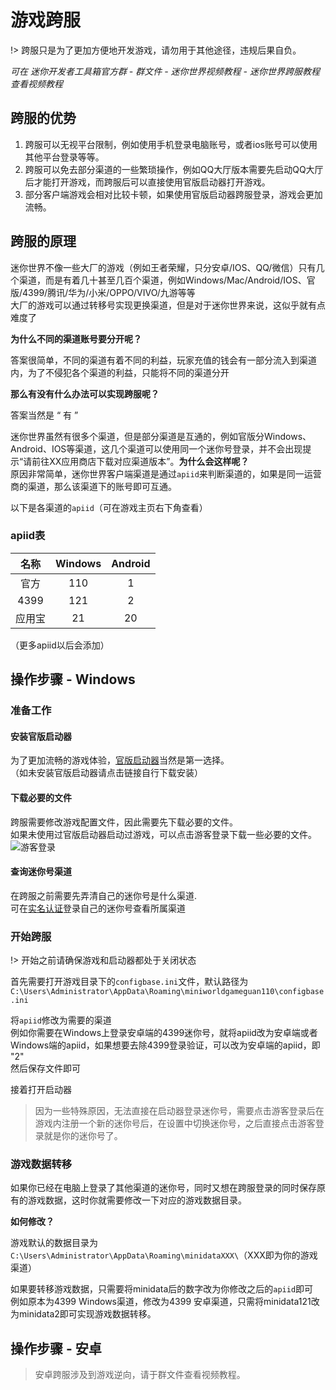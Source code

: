# 游戏跨服

!> 跨服只是为了更加方便地开发游戏，请勿用于其他途径，违规后果自负。

*可在 迷你开发者工具箱官方群 - 群文件 - 迷你世界视频教程 - 迷你世界跨服教程 查看视频教程*

## 跨服的优势

1. 跨服可以无视平台限制，例如使用手机登录电脑账号，或者ios账号可以使用其他平台登录等等。
2. 跨服可以免去部分渠道的一些繁琐操作，例如QQ大厅版本需要先启动QQ大厅后才能打开游戏，而跨服后可以直接使用官版启动器打开游戏。
3. 部分客户端游戏会相对比较卡顿，如果使用官版启动器跨服登录，游戏会更加流畅。

## 跨服的原理

迷你世界不像一些大厂的游戏（例如王者荣耀，只分安卓/IOS、QQ/微信）只有几个渠道，而是有着几十甚至几百个渠道，例如Windows/Mac/Android/IOS、官版/4399/腾讯/华为/小米/OPPO/VIVO/九游等等  
大厂的游戏可以通过转移号实现更换渠道，但是对于迷你世界来说，这似乎就有点难度了

**为什么不同的渠道账号要分开呢？**

答案很简单，不同的渠道有着不同的利益，玩家充值的钱会有一部分流入到渠道内，为了不侵犯各个渠道的利益，只能将不同的渠道分开

**那么有没有什么办法可以实现跨服呢？**

答案当然是 “ 有 ”

迷你世界虽然有很多个渠道，但是部分渠道是互通的，例如官版分Windows、Android、IOS等渠道，这几个渠道可以使用同一个迷你号登录，并不会出现提示“请前往XX应用商店下载对应渠道版本”。**为什么会这样呢？**  
原因非常简单，迷你世界客户端渠道是通过`apiid`来判断渠道的，如果是同一运营商的渠道，那么该渠道下的账号即可互通。

以下是各渠道的`apiid`（可在游戏主页右下角查看）

### apiid表

|   名称        |   Windows   | Android |
|   :----:      |    :----:   | :----:  |
|   官方         | 110         |  1      |
|   4399        |   121       |    2    |
|   应用宝        |   21       |    20    |

（更多apiid以后会添加）

## 操作步骤 - Windows

### 准备工作

#### 安装官版启动器

为了更加流畅的游戏体验，[官版启动器](https://mdownload.mini1.cn/latest/miniworldoffice.exe)当然是第一选择。  
（如未安装官版启动器请点击链接自行下载安装）

#### 下载必要的文件

跨服需要修改游戏配置文件，因此需要先下载必要的文件。  
如果未使用过官版启动器启动过游戏，可以点击游客登录下载一些必要的文件。  
![游客登录](https://s1.ax1x.com/2022/07/11/jyoqVf.png)

#### 查询迷你号渠道

在跨服之前需要先弄清自己的迷你号是什么渠道.  
可在[实名认证](https://mini1.cn/card)登录自己的迷你号查看所属渠道

### 开始跨服

!> 开始之前请确保游戏和启动器都处于关闭状态

首先需要打开游戏目录下的`configbase.ini`文件，默认路径为`C:\Users\Administrator\AppData\Roaming\miniworldgameguan110\configbase.ini`

将`apiid`修改为需要的渠道  
例如你需要在Windows上登录安卓端的4399迷你号，就将apiid改为安卓端或者Windows端的apiid，如果想要去除4399登录验证，可以改为安卓端的apiid，即 "2"  
然后保存文件即可

接着打开启动器

> 因为一些特殊原因，无法直接在启动器登录迷你号，需要点击游客登录后在游戏内注册一个新的迷你号后，在设置中切换迷你号，之后直接点击游客登录就是你的迷你号了。

### 游戏数据转移

如果你已经在电脑上登录了其他渠道的迷你号，同时又想在跨服登录的同时保存原有的游戏数据，这时你就需要修改一下对应的游戏数据目录。

**如何修改？**

游戏默认的数据目录为`C:\Users\Administrator\AppData\Roaming\minidataXXX\`（XXX即为你的游戏渠道）

如果要转移游戏数据，只需要将minidata后的数字改为你修改之后的`apiid`即可  
例如原本为4399 Windows渠道，修改为4399 安卓渠道，只需将minidata121改为minidata2即可实现游戏数据转移。

## 操作步骤 - 安卓

> 安卓跨服涉及到游戏逆向，请于群文件查看视频教程。
